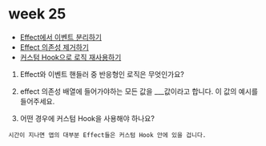 # week 25

- [Effect에서 이벤트 분리하기](https://ko.react.dev/learn/separating-events-from-effects)
- [Effect 의존성 제거하기](https://ko.react.dev/learn/removing-effect-dependencies)
- [커스텀 Hook으로 로직 재사용하기](https://ko.react.dev/learn/reusing-logic-with-custom-hooks)

1. Effect와 이벤트 핸들러 중 반응형인 로직은 무엇인가요?

2. effect 의존성 배열에 들어가야하는 모든 값을 \_\_\_값이라고 합니다. 이 값의 예시를 들어주세요.

3. 어떤 경우에 커스텀 Hook을 사용해야 하나요?

`시간이 지나면 앱의 대부분 Effect들은 커스텀 Hook 안에 있을 겁니다.`
